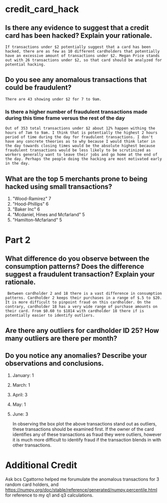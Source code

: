 # credit_card_hack

## Is there any evidence to suggest that a credit card has been hacked? Explain your rationale.
    If transactions under $2 potentially suggest that a card has been hacked, there are as few as 10 different cardholders that potentially have an excessive amount of transactions under $2. Megan Price stands out with 26 transactions under $2, so that card should be analyzed for potential hacking. 
    
    
## Do you see any anomalous transactions that could be fraudulent?
    There are 43 showing under $2 for 7 to 9am. 
### Is there a higher number of fraudulent transactions made during this time frame versus the rest of the day
    Out of 353 total transactions under $2 about 12% happen withing the hours of 7am to 9am. I think that is potentially the highest 2 hours period of time during the day for fraudulent transactions. I don't have any concrete theories as to why because I would think later in the day towards closing times would be the absolute highest because fraudulent transactions would be less likely to be scrutinized as workers generally want to leave their jobs and go home at the end of the day. Perhaps the people doing the hacking are most motivated early in the day. 
    
## What are the top 5 merchants prone to being hacked using small transactions?
1. "Wood-Ramirez"	7
2. "Hood-Phillips"	6
3. "Baker Inc"	6
4. "Mcdaniel, Hines and Mcfarland"	5
5. "Hamilton-Mcfarland"	5
    
# Part 2

## What difference do you observe between the consumption patterns? Does the difference suggest a fraudulent transaction? Explain your rationale.
     Between cardholder 2 and 18 there is a vast difference in consumption patterns. Cardholder 2 keeps their purchases in a range of $.5 to $20. It is more difficult to pinpoint fraud on this cardholder. On the contrary, cardholder 18 has a very wide range of purchase amounts on their card. From $0.60 to $1814 with cardholder 18 there if is potentially easier to identify outliers. 

## Are there any outliers for cardholder ID 25? How many outliers are there per month?
## Do you notice any anomalies? Describe your observations and conclusions.
1. January: 1
2. March: 1
3. April: 3
4. May: 1
5. June: 3

    In observing the box plot the above transactions stand out as outliers, these transactions should be examined first. If the owner of the card identifies any of these transactions as fraud they were outliers, however it is much more difficult to identify fraud if the transaction blends in with other transactions.
    
# Additional Credit
Ask bcs Cgattorno helped me forumulate the anomalous transactions for 3 random card holders, and https://numpy.org/doc/stable/reference/generated/numpy.percentile.html for reference to my q1 and q3 calculations. 
    